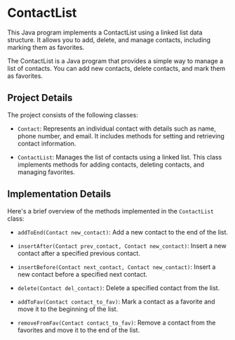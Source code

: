 # ContactList

This Java program implements a ContactList using a linked list data structure. It allows you to add, delete, and manage contacts, including marking them as favorites.


The ContactList is a Java program that provides a simple way to manage a list of contacts. You can add new contacts, delete contacts, and mark them as favorites.

## Project Details

The project consists of the following classes:

- `Contact`: Represents an individual contact with details such as name, phone number, and email. It includes methods for setting and retrieving contact information.

- `ContactList`: Manages the list of contacts using a linked list. This class implements methods for adding contacts, deleting contacts, and managing favorites.

## Implementation Details

Here's a brief overview of the methods implemented in the `ContactList` class:

- `addToEnd(Contact new_contact)`: Add a new contact to the end of the list.

- `insertAfter(Contact prev_contact, Contact new_contact)`: Insert a new contact after a specified previous contact.

- `insertBefore(Contact next_contact, Contact new_contact)`: Insert a new contact before a specified next contact.

- `delete(Contact del_contact)`: Delete a specified contact from the list.

- `addToFav(Contact contact_to_fav)`: Mark a contact as a favorite and move it to the beginning of the list.

- `removeFromFav(Contact contact_to_fav)`: Remove a contact from the favorites and move it to the end of the list.


